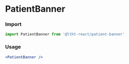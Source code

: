 
# PatientBanner

<!-- STORY -->

### Import

```js
import PatientBanner from '@ltht-react/patient-banner'
```

### Usage

```jsx
<PatientBanner />
```
  